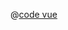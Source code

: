 <ClientOnly>
  <common-code-view name="echarts-scatter" :is-code-view="false"/>
</ClientOnly>

@[code vue](../.vuepress/components/map/echarts/scatter.vue)

